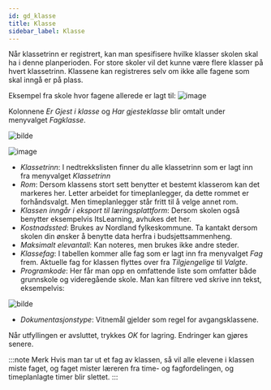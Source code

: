 ```yaml
---
id: gd_klasse
title: Klasse
sidebar_label: Klasse
---
```


Når klassetrinn er registrert, kan man spesifisere hvilke klasser skolen skal ha i denne planperioden. For store skoler vil det kunne være flere klasser på hvert klassetrinn. Klassene kan registreres selv om ikke alle fagene som skal inngå er på plass.

Eksempel fra skole hvor fagene allerede er lagt til:
![image](https://user-images.githubusercontent.com/80097133/120977450-a34f9400-c773-11eb-854c-e8e151744a40.png)

Kolonnene _Er Gjest i klasse_ og _Har gjesteklasse_ blir omtalt under menyvalget _Fagklasse_.

![bilde](https://user-images.githubusercontent.com/80097133/148358866-5c9991f1-4d19-42f0-9096-74b204e95b86.png)

![image](https://user-images.githubusercontent.com/80097133/120978053-5ae4a600-c774-11eb-9014-eacd0c1493cd.png)

- _Klassetrinn_: I nedtrekkslisten finner du alle klassetrinn som er lagt inn fra menyvalget _Klassetrinn_
- _Rom_: Dersom klassens stort sett benytter et bestemt klasserom kan det markeres her. Letter arbeidet for timeplanlegger, da dette rommet er forhåndsvalgt. Men timeplanlegger står fritt til å velge annet rom.
- _Klassen inngår i eksport til læringsplattform_: Dersom skolen også benytter eksempelvis ItsLearning, avhukes det her.
- _Kostnadssted_: Brukes av Nordland fylkeskommune. Ta kantakt dersom skolen din ønsker å benytte data herfra i budsjettsammenheng.
- _Maksimalt elevantall_: Kan noteres, men brukes ikke andre steder.
- _Klassefag_: I tabellen kommer alle fag som er lagt inn fra menyvalget _Fag_ frem. Aktuelle fag for klassen flyttes over fra _Tilgjengelige_ til _Valgte_.
- _Programkode_: Her får man opp en omfattende liste som omfatter både grunnskole og videregående skole. Man kan filtrere ved skrive inn tekst, eksempelvis:
 
![bilde](https://user-images.githubusercontent.com/80097133/148363077-a61ec951-ef65-4956-a01b-f9e94f5aaf7f.png)

- _Dokumentasjonstype_: Vitnemål gjelder som regel for avgangsklassene. 

Når utfyllingen er avsluttet, trykkes _OK_ for lagring. Endringer kan gjøres senere. 

:::note Merk
Hvis man tar ut et fag av klassen, så vil alle elevene i klassen miste faget, og faget mister læreren fra time- og fagfordelingen, og timeplanlagte timer blir slettet. 
:::
